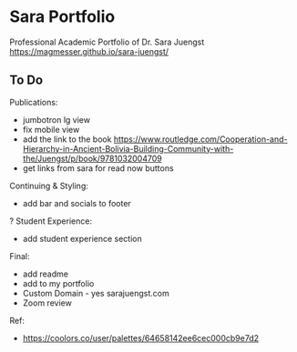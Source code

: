 # Sara Portfolio
Professional Academic Portfolio of Dr. Sara Juengst
https://magmesser.github.io/sara-juengst/

## To Do

Publications:
- jumbotron lg view
- fix mobile view 
- add the link to the book https://www.routledge.com/Cooperation-and-Hierarchy-in-Ancient-Bolivia-Building-Community-with-the/Juengst/p/book/9781032004709 
- get links from sara for read now buttons

Continuing & Styling:
- add bar and socials to footer

? Student Experience:
- add student experience section

Final:
- add readme
- add to my portfolio
- Custom Domain - yes sarajuengst.com
- Zoom review 

Ref:
- https://coolors.co/user/palettes/64658142ee6cec000cb9e7d2